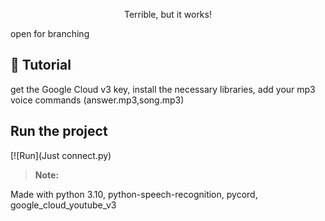 <p align="center">Terrible, but it works!</p>
open for branching

## 📝 Tutorial

get the Google Cloud v3 key, install the necessary libraries, add your mp3 voice commands (answer.mp3,song.mp3)

## Run the project

[![Run](Just connect.py)


> **Note:** 

Made with python 3.10, python-speech-recognition, pycord, google_cloud_youtube_v3
